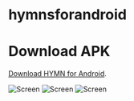 # hymnsforandroid
# Download APK
[Download HYMN for Android](https://github.com/nextcodelab/hymnsforandroid/raw/master/app/release/app-release.apk).

![Screen](https://raw.githubusercontent.com/nextcodelab/hymnsforandroid/master/app/images/screen1.jpg)
![Screen](https://github.com/nextcodelab/hymnsforandroid/blob/master/app/images/screen2.jpg?raw=true)
![Screen](https://raw.githubusercontent.com/nextcodelab/hymnsforandroid/802dd4572a4c8e2bae7009198f2905a6a7aa951f/app/images/screen2.jpg)

